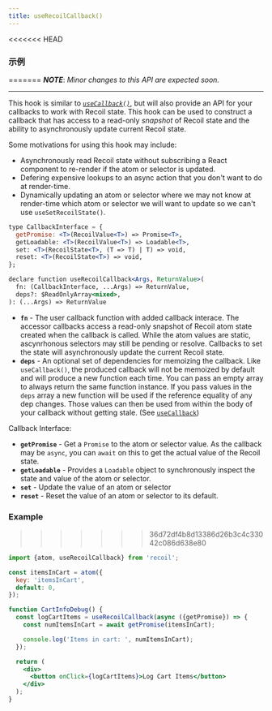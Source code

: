 ```yaml
---
title: useRecoilCallback()
---
```


<<<<<<< HEAD
### 示例
=======
***NOTE***: *Minor changes to this API are expected soon.*

----

This hook is similar to [*`useCallback()`*](https://reactjs.org/docs/hooks-reference.html#usecallback), but will also provide an API for your callbacks to work with Recoil state.  This hook can be used to construct a callback that has access to a read-only *snapshot* of Recoil state and the ability to asynchronously update current Recoil state.

Some motivations for using this hook may include:
* Asynchronously read Recoil state without subscribing a React component to re-render if the atom or selector is updated.
* Defering expensive lookups to an async action that you don't want to do at render-time.
* Dynamically updating an atom or selector where we may not know at render-time which atom or selector we will want to update so we can't use `useSetRecoilState()`.

```jsx
type CallbackInterface = {
  getPromise: <T>(RecoilValue<T>) => Promise<T>,
  getLoadable: <T>(RecoilValue<T>) => Loadable<T>,
  set: <T>(RecoilState<T>, (T => T) | T) => void,
  reset: <T>(RecoilState<T>) => void,
};

declare function useRecoilCallback<Args, ReturnValue>(
  fn: (CallbackInterface, ...Args) => ReturnValue,
  deps?: $ReadOnlyArray<mixed>,
): (...Args) => ReturnValue
```

* **`fn`** - The user callback function with added callback interace.  The accessor callbacks access a read-only snapshot of Recoil atom state created when the callback is called.  While the atom values are static, ascynrhonous selectors may still be pending or resolve.  Callbacks to set the state will asynchronously update the current Recoil state.
* **`deps`** - An optional set of dependencies for memoizing the callback.  Like `useCallback()`, the produced callback will not be memoized by default and will produce a new function each time.  You can pass an empty array to always return the same function instance.  If you pass values in the `deps` array a new function will be used if the reference equality of any dep changes.  Those values can then be used from within the body of your callback without getting stale.  (See [`useCallback`](https://reactjs.org/docs/hooks-reference.html#usecallback))

Callback Interface:
* **`getPromise`** - Get a `Promise` to the atom or selector value.  As the callback may be `async`, you can `await` on this to get the actual value of the Recoil state.
* **`getLoadable`** - Provides a `Loadable` object to synchronously inspect the state and value of the atom or selector.
* **`set`** - Update the value of an atom or selector
* **`reset`** - Reset the value of an atom or selector to its default.

### Example
>>>>>>> 36d72df4b8d13386d26b3c4c33042c086d638e80

```jsx
import {atom, useRecoilCallback} from 'recoil';

const itemsInCart = atom({
  key: 'itemsInCart',
  default: 0,
});

function CartInfoDebug() {
  const logCartItems = useRecoilCallback(async ({getPromise}) => {
    const numItemsInCart = await getPromise(itemsInCart);

    console.log('Items in cart: ', numItemsInCart);
  });

  return (
    <div>
      <button onClick={logCartItems}>Log Cart Items</button>
    </div>
  );
}
```
